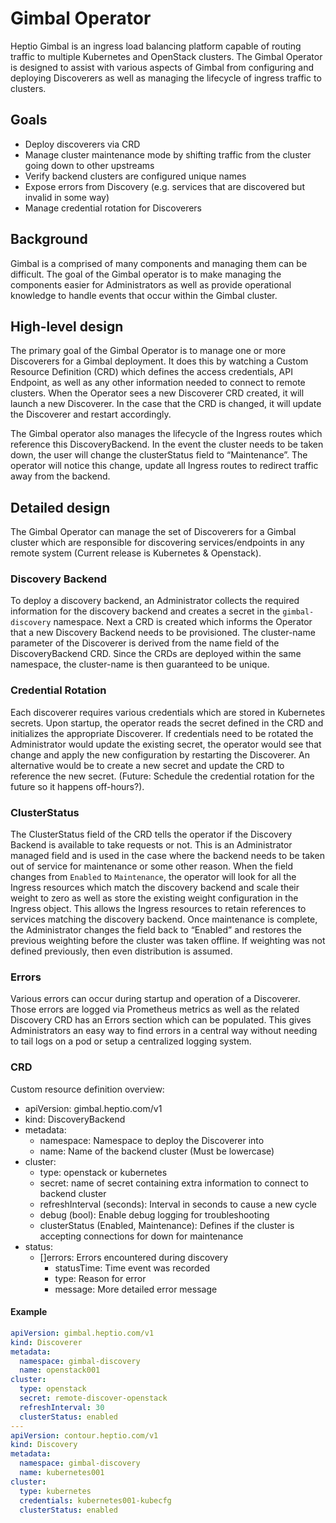 # Gimbal Operator

Heptio Gimbal is an ingress load balancing platform capable of routing traffic to multiple Kubernetes and OpenStack clusters. The Gimbal Operator is designed to assist with various aspects of Gimbal from configuring and deploying Discoverers as well as managing the lifecycle of ingress traffic to clusters.

## Goals

- Deploy discoverers via CRD
- Manage cluster maintenance mode by shifting traffic from the cluster going down to other upstreams
- Verify backend clusters are configured unique names
- Expose errors from Discovery (e.g. services that are discovered but invalid in some way)
- Manage credential rotation for Discoverers

## Background

Gimbal is a comprised of many components and managing them can be difficult. The goal of the Gimbal operator is to make managing the components easier for Administrators as well as provide operational knowledge to handle events that occur within the Gimbal cluster. 

## High-level design

The primary goal of the Gimbal Operator is to manage one or more Discoverers for a Gimbal deployment. It does this by watching a Custom Resource Definition (CRD) which defines the access credentials, API Endpoint, as well as any other information needed to connect to remote clusters. When the Operator sees a new Discoverer CRD created, it will launch a new Discoverer. In the case that the CRD is changed, it will update the Discoverer and restart accordingly. 

The Gimbal operator also manages the lifecycle of the Ingress routes which reference this DiscoveryBackend. In the event the cluster needs to be taken down, the user will change the clusterStatus field to “Maintenance”. The operator will notice this change, update all Ingress routes to redirect traffic away from the backend. 

## Detailed design

The Gimbal Operator can manage the set of Discoverers for a Gimbal cluster which are responsible for discovering services/endpoints in any remote system (Current release is Kubernetes & Openstack). 

### Discovery Backend

To deploy a discovery backend, an Administrator collects the required information for the discovery backend and creates a secret in the `gimbal-discovery` namespace. Next a CRD is created which informs the Operator that a new Discovery Backend needs to be provisioned. The cluster-name parameter of the Discoverer is derived from the name field of the DiscoveryBackend CRD. Since the CRDs are deployed within the same namespace, the cluster-name is then guaranteed to be unique. 

### Credential Rotation

Each discoverer requires various credentials which are stored in Kubernetes secrets. Upon startup, the operator reads the secret defined in the CRD and initializes the appropriate Discoverer. If credentials need to be rotated the Administrator would update the existing secret, the operator would see that change and apply the new configuration by restarting the Discoverer. An alternative would be to create a new secret and update the CRD to reference the new secret. (Future: Schedule the credential rotation for the future so it happens off-hours?). 

### ClusterStatus

The ClusterStatus field of the CRD tells the operator if the Discovery Backend is available to take requests or not. This is an Administrator managed field and is used in the case where the backend needs to be taken out of service for maintenance or some other reason. When the field changes from `Enabled` to `Maintenance`, the operator will look for all the Ingress resources which match the discovery backend and scale their weight to zero as well as store the existing weight configuration in the Ingress object. This allows the Ingress resources to retain references to services matching the discovery backend. Once maintenance is complete, the Administrator changes the field back to “Enabled” and restores the previous weighting before the cluster was taken offline. If weighting was not defined previously, then even distribution is assumed.

### Errors

Various errors can occur during startup and operation of a Discoverer. Those errors are logged via Prometheus metrics as well as the related Discovery CRD has an Errors section which can be populated. This gives Administrators an easy way to find errors in a central way without needing to tail logs on a pod or setup a centralized logging system. 

### CRD

Custom resource definition overview:

- apiVersion: gimbal.heptio.com/v1
- kind: DiscoveryBackend
- metadata:
  - namespace: Namespace to deploy the Discoverer into 
  - name: Name of the backend cluster (Must be lowercase)
- cluster:
  - type: openstack or kubernetes
  - secret: name of secret containing extra information to connect to backend cluster
  - refreshInterval (seconds): Interval in seconds to cause a new cycle 
  - debug (bool): Enable debug logging for troubleshooting
  - clusterStatus (Enabled, Maintenance): Defines if the cluster is accepting connections for down for maintenance
- status:
  - []errors: Errors encountered during discovery
    - statusTime: Time event was recorded
    - type: Reason for error
    - message: More detailed error message

#### Example

```yaml
apiVersion: gimbal.heptio.com/v1
kind: Discoverer
metadata:
  namespace: gimbal-discovery
  name: openstack001
cluster:
  type: openstack
  secret: remote-discover-openstack 
  refreshInterval: 30
  clusterStatus: enabled
---
apiVersion: contour.heptio.com/v1
kind: Discovery
metadata:
  namespace: gimbal-discovery
  name: kubernetes001
cluster:
  type: kubernetes
  credentials: kubernetes001-kubecfg
  clusterStatus: enabled
```